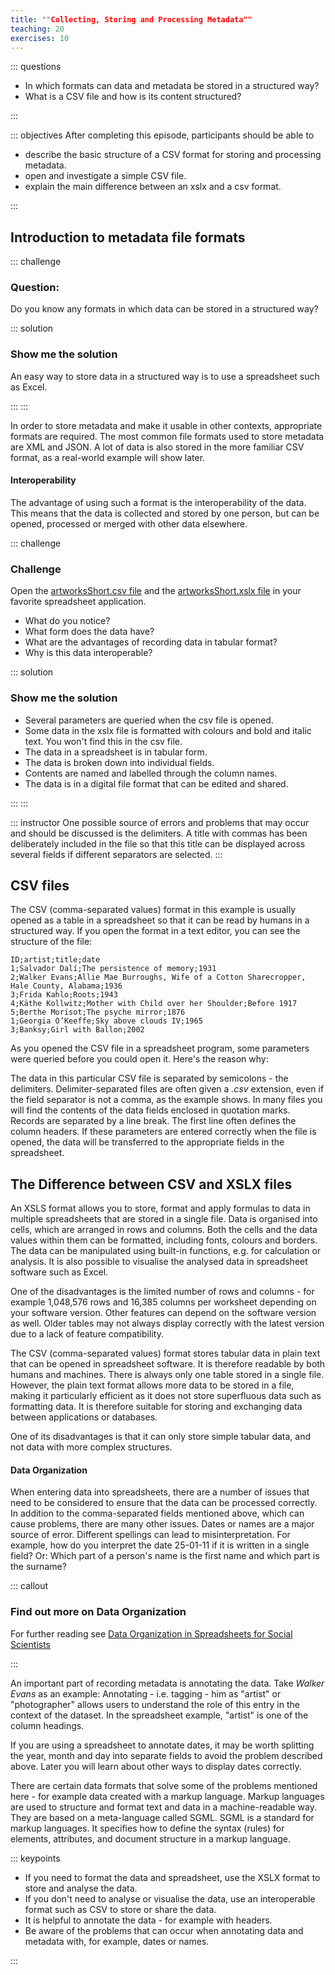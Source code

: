 ```yaml
---
title: ""Collecting, Storing and Processing Metadata""
teaching: 20
exercises: 10
---
```


::: questions 

- In which formats can data and metadata be stored in a structured way?
- What is a CSV file and how is its content structured?

:::

::: objectives
After completing this episode, participants should be able to  

- describe the basic structure of a CSV format for storing and processing metadata. 
- open and investigate a simple CSV file.
- explain the main difference between an xslx and a csv format.
   
:::

## Introduction to metadata file formats


::: challenge

### Question: 
Do you know any formats in which data can be stored in a structured way? 

::: solution

### Show me the solution
An easy way to store data in a structured way is to use a spreadsheet such as Excel.

:::
:::


In order to store metadata and make it usable in other contexts, appropriate formats are required. The most common file formats used to store metadata are XML and JSON. A lot of data is also stored in the more familiar CSV format, as a real-world example will show later.


#### Interoperability


The advantage of using such a format is the interoperability of the data. This means that the data is collected and stored by one person, but can be opened, processed or merged with other data elsewhere. 



::: challenge

### Challenge

Open the [artworksShort.csv file](https://github.com/HERMES-DKZ/metadata_lesson/blob/main/episodes/data/artworksShort.csv) and the [artworksShort.xslx file](https://github.com/HERMES-DKZ/metadata_lesson/blob/main/episodes/data/artworksShort.xlsx) in your favorite spreadsheet application. 

- What do you notice?    
- What form does the data have?    
- What are the advantages of recording data in tabular format?    
- Why is this data interoperable? 
    
::: solution

### Show me the solution

- Several parameters are queried when the csv file is opened.  
- Some data in the xslx file is formatted with colours and bold and italic text. You won't find this in the csv file.   
- The data in a spreadsheet is in tabular form.    
- The data is broken down into individual fields.  
- Contents are named and labelled through the column names.  
- The data is in a digital file format that can be edited and shared.
    
:::
:::

::: instructor
One possible source of errors and problems that may occur and should be discussed is the delimiters. A title with commas has been deliberately included in the file so that this title can be displayed across several fields if different separators are selected.
:::



## CSV files



The CSV (comma-separated values) format in this example is usually opened as a table in a spreadsheet so that it can be read by humans in a structured way. If you open the format in a text editor, you can see the structure of the file: 

```
ID;artist;title;date
1;Salvador Dalí;The persistence of memory;1931
2;Walker Evans;Allie Mae Burroughs, Wife of a Cotton Sharecropper, Hale County, Alabama;1936
3;Frida Kahlo;Roots;1943
4;Käthe Kollwitz;Mother with Child over her Shoulder;Before 1917
5;Berthe Morisot;The psyche mirror;1876
1;Georgia O’Keeffe;Sky above clouds IV;1965
3;Banksy;Girl with Ballon;2002
```

As you opened the CSV file in a spreadsheet program, some parameters were queried before you could open it. Here's the reason why:

The data in this particular CSV file is separated by semicolons - the delimiters. Delimiter-separated files are often given a *.csv* extension, even if the field separator is not a comma, as the example shows. In many files you will find the contents of the data fields enclosed in quotation marks. Records are separated by a line break. The first line often defines the column headers. If these parameters are entered correctly when the file is opened, the data will be transferred to the appropriate fields in the spreadsheet.



## The Difference between CSV and XSLX files



An XSLS format allows you to store, format and apply formulas to data in multiple spreadsheets that are stored in a single file. Data is organised into cells, which are arranged in rows and columns. Both the cells and the data values within them can be formatted, including fonts, colours and borders. The data can be manipulated using built-in functions, e.g. for calculation or analysis. It is also possible to visualise the analysed data in spreadsheet software such as Excel. 

One of the disadvantages is the limited number of rows and columns - for example 1,048,576 rows and 16,385 columns per worksheet depending on your software version. Other features can depend on the software version as well. Older tables may not always display correctly with the latest version due to a lack of feature compatibility.  

The CSV (comma-separated values) format stores tabular data in plain text that can be opened in spreadsheet software. It is therefore readable by both humans and machines. There is always only one table stored in a single file. However, the plain text format allows more data to be stored in a file, making it particularly efficient as it does not store superfluous data such as formatting data. It is therefore suitable for storing and exchanging data between applications or databases.  

One of its disadvantages is that it can only store simple tabular data, and not data with more complex structures.


#### Data Organization



When entering data into spreadsheets, there are a number of issues that need to be considered to ensure that the data can be processed correctly. In addition to the comma-separated fields mentioned above, which can cause problems, there are many other issues. Dates or names are a major source of error. Different spellings can lead to misinterpretation. For example, how do you interpret the date 25-01-11 if it is written in a single field? Or: Which part of a person's name is the first name and which part is the surname?

::: callout

### Find out more on Data Organization

For further reading see [Data Organization in Spreadsheets for Social Scientists](https://datacarpentry.github.io/spreadsheets-socialsci/)

:::


An important part of recording metadata is annotating the data. Take *Walker Evans* as an example: Annotating - i.e. tagging - him as "artist" or "photographer" allows users to understand the role of this entry in the context of the dataset. In the spreadsheet example, "artist" is one of the column headings. 

If you are using a spreadsheet to annotate dates, it may be worth splitting the year, month and day into separate fields to avoid the problem described above. Later you will learn about other ways to display dates correctly.   

There are certain data formats that solve some of the problems mentioned here - for example data created with a markup language. Markup languages are used to structure and format text and data in a machine-readable way. They are based on a meta-language called SGML. SGML is a standard for markup languages. It specifies how to define the syntax (rules) for elements, attributes, and document structure in a markup language. 

::: keypoints

* If you need to format the data and spreadsheet, use the XSLX format to store and analyse the data.  
* If you don't need to analyse or visualise the data, use an interoperable format such as CSV to store or share the data.  
* It is helpful to annotate the data - for example with headers.  
* Be aware of the problems that can occur when annotating data and metadata with, for example, dates or names.

:::
